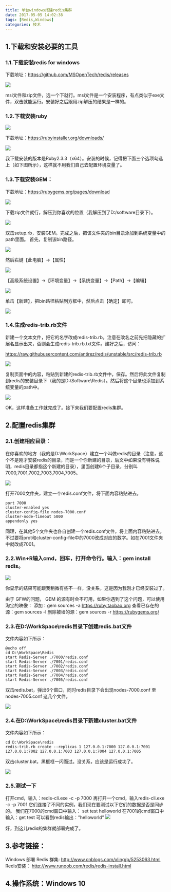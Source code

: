 ```yaml
---
title: 单台windows搭建redis集群
date: 2017-05-05 14:02:38
tags: [Redis,Windows]
categories: 技术
---
```

## 1.下载和安装必要的工具

### 1.1.下载安装redis for windows

下载地址：https://github.com/MSOpenTech/redis/releases

![](https://raw.githubusercontent.com/JackSmithThu/MarkdownPhotos/master/201705050001.png)

msi文件和zip文件，选一个下就行。msi文件是一个安装程序，有点类似于exe文件，双击就能运行。安装好之后跟用zip解压的结果是一样的。

### 1.2.下载安装ruby

![](https://raw.githubusercontent.com/JackSmithThu/MarkdownPhotos/master/201705050002.png)

下载地址：https://rubyinstaller.org/downloads/

![](https://raw.githubusercontent.com/JackSmithThu/MarkdownPhotos/master/201705050003.png)

我下载安装的版本是Ruby2.3.3（x64）。安装的时候，记得把下面三个选项勾选上（如下图所示），这样就不用我们自己去配置环境变量了。

### 1.3.下载安装GEM：

下载地址：https://rubygems.org/pages/download

![](https://raw.githubusercontent.com/JackSmithThu/MarkdownPhotos/master/201705050004.png)

下载zip文件就行，解压到你喜欢的位置（我解压到了D:/software目录下）。

![](https://raw.githubusercontent.com/JackSmithThu/MarkdownPhotos/master/201705050005.png)

双击setup.rb，安装GEM。完成之后，把该文件夹的bin目录添加到系统变量中的path里面。
首先，复制该bin路径。

![](https://raw.githubusercontent.com/JackSmithThu/MarkdownPhotos/master/201705050006.png)

然后右键【此电脑】->【属性】

![](https://raw.githubusercontent.com/JackSmithThu/MarkdownPhotos/master/201705050007.png)

【高级系统设置】->【环境变量】->【系统变量】->【Path】->【编辑】

![](https://raw.githubusercontent.com/JackSmithThu/MarkdownPhotos/master/201705050008.png)

单击【新建】，把bin路径粘贴到方框中，然后点击【确定】即可。

![](https://raw.githubusercontent.com/JackSmithThu/MarkdownPhotos/master/201705050009.png)

### 1.4.生成redis-trib.rb文件

新建一个文本文件，把它的名字改成redis-trib.rb。注意在改名之前先把隐藏的扩展名显示出来，否则会生成redis-trib.rb.txt文件。建好之后，访问：

https://raw.githubusercontent.com/antirez/redis/unstable/src/redis-trib.rb

![](https://raw.githubusercontent.com/JackSmithThu/MarkdownPhotos/master/201705050010.png)

复制页面中的内容，粘贴到新建的redis-trib.rb文件中，保存。然后将此文件复制到redis的安装目录下（我的是D:\Software\Redis）。然后将这个目录也添加到系统变量的path中。

![](https://raw.githubusercontent.com/JackSmithThu/MarkdownPhotos/master/201705050011.png)

OK，这样准备工作就完成了。接下来我们要配置redis集群。

## 2.配置redis集群

### 2.1.创建相应目录：

在你喜欢的地方（我的是D:\WorkSpace）建立一个叫做redis的目录（注意，这个不是刚才安装redis的目录，而是一个你新建的目录，后文中如果没有特殊说明，redis目录都指这个新建的目录），里面创建6个子目录，分别叫7000,7001,7002,7003,7004,7005。

![](https://raw.githubusercontent.com/JackSmithThu/MarkdownPhotos/master/201705050011.png)

打开7000文件夹，建立一个redis.conf文件，将下面内容粘贴进去。

```
port 7000
cluster-enabled yes
cluster-config-file nodes-7000.conf
cluster-node-timeout 5000
appendonly yes

```
同理，在其他5个文件夹也各自创建一个redis.conf文件，将上面内容粘贴进去。不过要将prot和cluster-config-file中的7000改成对应的数字。如在7001文件夹中就改成7001。

### 2.2.Win+R输入cmd，回车，打开命令行。输入：gem install redis。

![](https://raw.githubusercontent.com/JackSmithThu/MarkdownPhotos/master/201705050012.png)

你显示的结果可能跟我稍微有些不一样，没关系，这是因为我刚才已经安装过了。

由于 GFW的问题， GEM 的源有时会不可用，如果你遇到了这个问题，可以使用淘宝的映像：
添加：gem sources -a https://ruby.taobao.org
查看已存在的源：gem sources -l
删除被墙的源：gem sources -r https://rubygems.org/

### 2.3.在D:\WorkSpace\redis目录下创建redis.bat文件
文件内容如下所示：
```
@echo off
cd D:\WorkSpace\Redis
start Redis-Server ./7000/redis.conf
start Redis-Server ./7001/redis.conf
start Redis-Server ./7002/redis.conf
start Redis-Server ./7003/redis.conf
start Redis-Server ./7004/redis.conf
start Redis-Server ./7005/redis.conf

```
双击redis.bat，弹出6个窗口，同时redis目录下会出现nodes-7000.conf 至 nodes-7005.conf 这几个文件。

![](https://raw.githubusercontent.com/JackSmithThu/MarkdownPhotos/master/201705050013.png)

### 2.4.在D:\WorkSpace\redis目录下新建cluster.bat文件

文件内容如下所示：
```
cd D:\WorkSpace\redis
redis-trib.rb create --replicas 1 127.0.0.1:7000 127.0.0.1:7001 127.0.0.1:7002 127.0.0.1:7003 127.0.0.1:7004 127.0.0.1:7005

```
双击cluster.bat，黑框框一闪而过。没关系，应该是运行成功了。

![](https://raw.githubusercontent.com/JackSmithThu/MarkdownPhotos/master/201705050014.png)

### 2.5.测试一下
打开cmd，输入：redis-cli.exe -c -p 7000
再打开一个cmd，输入redis-cli.exe -c -p 7001
它们连接了不同的实例，我们现在要测试以下它们的数据是否是同步的。
我们在7000的cmd窗口中输入： set test helloworld
在7001的cmd窗口中输入：get test
可以看到redis输出：”helloworld”
![](https://raw.githubusercontent.com/JackSmithThu/MarkdownPhotos/master/201705050015.png)

好，到这儿redis的集群就部署完成了。

## 3.参考链接：
Windows 部署 Redis 群集:
http://www.cnblogs.com/xling/p/5253063.html
Redis安装：
http://www.runoob.com/redis/redis-install.html

## 4.操作系统：Windows 10